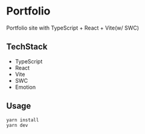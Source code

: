 # Portfolio

Portfolio site with TypeScript + React + Vite(w/ SWC)

## TechStack

- TypeScript
- React
- Vite
- SWC
- Emotion

## Usage

```sh
yarn install
yarn dev
```
